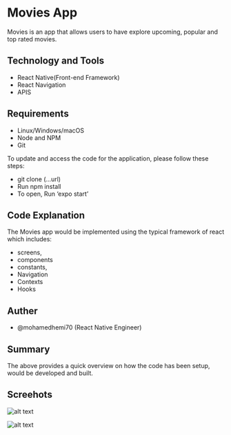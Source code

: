# Movies App

Movies is an app that allows users to have explore upcoming, popular and top rated movies.

## Technology and Tools

-   React Native(Front-end Framework)
-   React Navigation
-   APIS

## Requirements

-   Linux/Windows/macOS
-   Node and NPM
-   Git

To update and access the code for the application, please follow these steps:

-   git clone (...url)
-   Run npm install
-   To open, Run ‘expo start’

## Code Explanation

The Movies app would be implemented using the typical framework of react which includes:

-   screens,
-   components
-   constants,
-   Navigation
-   Contexts
-   Hooks

## Auther

-   @mohamedhemi70 (React Native Engineer)

## Summary

The above provides a quick overview on how the code has been setup, would be developed and built.

## Screehots

![alt text](https://github.com/[mohamedhelmi70]/[movies]/blob/[master]/src/assets/images/screen1.png?raw=true)

![alt text](https://github.com/[mohamedhelmi70]/[movies]/blob/[master]/src/assets/images/screen2.png?raw=true)
